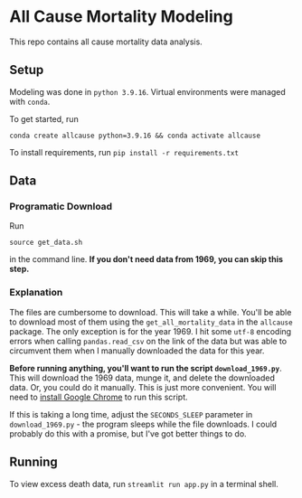 # All Cause Mortality Modeling

This repo contains all cause mortality data analysis.


## Setup

Modeling was done in `python 3.9.16`. Virtual environments
were managed with `conda`. 

To get started, run 

```
conda create allcause python=3.9.16 && conda activate allcause
```

To install requirements, run `pip install -r requirements.txt`

## Data 
### Programatic Download

Run 
```
source get_data.sh
```

in the command line. 
**If you don't need data from 1969, you can skip this step.**

### Explanation
The files are cumbersome to download. This will take a while. You'll
be able to download most of them using the `get_all_mortality_data`
in the `allcause` package. The only exception is for the year 1969.
I hit some `utf-8` encoding errors when calling `pandas.read_csv`
on the link of the data but was able to circumvent them when I manually 
downloaded the data for this year. 

**Before running anything, you'll want to run the script `download_1969.py`**. 
This will download the 1969 data, munge it, and delete the downloaded
data. Or, you could do it manually. This is just more convenient. You will 
need to [install Google Chrome](https://www.google.com/chrome/dr/download/?brand=SLLM&geo=US&gclid=CjwKCAiAxvGfBhB-EiwAMPakqqmyw6YWuXBhWu9TCAEIlccn-nrh3fC6w6p1mlhsbEovVZlgVwhG9RoCzNwQAvD_BwE&gclsrc=aw.ds)
to run this script. 

If this is taking a long time, adjust the `SECONDS_SLEEP` parameter in
`download_1969.py` - the program sleeps while the file downloads. I could
probably do this with a promise, but I've got better things to do. 

## Running

To view excess death data, run `streamlit run app.py` in a terminal shell. 